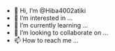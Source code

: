 - 👋 Hi, I’m @Hiba4002atiki
- 👀 I’m interested in ...
- 🌱 I’m currently learning ...
- 💞️ I’m looking to collaborate on ...
- 📫 How to reach me ...

<!---
Hiba4002atiki/Hiba4002atiki is a ✨ special ✨ repository because its `README.md` (this file) appears on your GitHub profile.
You can click the Preview link to take a look at your changes.
--->
